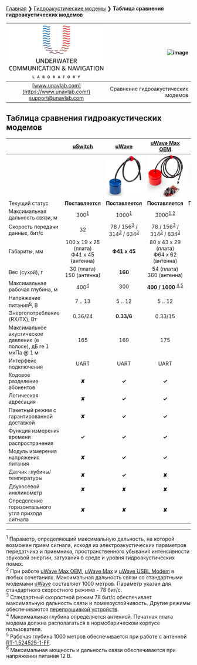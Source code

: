 [Главная](/README_RU) ❯ [Гидроакустические модемы](/underwater_acoustic_modems_ru) ❯ **Таблица сравнения гидроакустических модемов**

<div style="page-break-after: always;"></div>

| ![logo](/documentation/sm_logo.png) | ![image](https://github.com/user-attachments/assets/ed467b08-2db4-4997-97c5-9cdc2b30b19f) |
| :---: | ---: |
| [www.unavlab.com](https://www.unavlab.com/) <br/> [support@unavlab.com](mailto:support@unavlab.com) | Сравнение гидроакустических модемов |

<div style="page-break-after: always;"></div>

## Таблица сравнения гидроакустических модемов

|  | [uSwitch](/documentation/RU/uSwitch/uSwitch_Specification_ru.md) | [uWave](/documentation/RU/uWAVE/uWAVE_Specification_ru.md) | [uWave Max OEM](/documentation/RU/uWAVE/uWAVE_Max_OEM_Specification_ru.md) | [uWave Max](/documentation/RU/uWAVE/uWAVE_Max_Specification_ru.md) | [uWave USBL Modem](/documentation/RU/uWAVE/uWAVE_USBL_Modem_Specification_ru.md) | 
| :--- | :---: | :---: | :---: | :---: | :---: | 
|      | | ![](/documentation/RT_1_332820_1.png) | ![](/documentation/utro_pcb_rt_1_524525_1_2.png) | ![](/documentation/def_modem_black.png) | ![](/documentation/zima_b.png) |
| Текущий статус | **Поставляется** | **Поставляется** | **Поставляется** | **Поставляется** | **Поставляется** |
| Максимальная дальность связи, м | 300<sup>[1](#footnote1) | 1000<sup>[1](#footnote1)</sup> | 3000<sup>[1](#footnote1),[2](#footnote2)</sup> | 3000<sup>[1](#footnote1),[2](#footnote2)</sup> | 3000<sup>[1](#footnote1),[2](#footnote2)</sup> |
| Скорость передачи данных, бит/с | 32 | 78 / 156<sup>[3](#footnote3)</sup> / 314<sup>[3](#footnote3)</sup> / 634<sup>[3](#footnote3)</sup> | 78 / 156<sup>[3](#footnote3)</sup> / 314<sup>[3](#footnote3)</sup> / 634<sup>[3](#footnote3)</sup> | 78 / 156<sup>[3](#footnote3)</sup> / 314<sup>[3](#footnote3)</sup> / 634<sup>[3](#footnote3)</sup> | 78 / 156<sup>[3](#footnote3)</sup> / 314<sup>[3](#footnote3)</sup> / 634<sup>[3](#footnote3)</sup> |
| Габариты, мм | 100 x 19 х 25 (плата) <br/> Ф41 x 45 (антенна)  | **Ф41 x 45** | 80 х 43 х 29 (плата) <br/> Ф64 x 62 (антенна) |  Ф64 x 62 | Ф64 х 128 |
| Вес (сухой), г | 30 (плата) <br/> 150 (антенна) | **160** | 54 (плата) <br/> 360 (aнтенна) | 360 | 440 |
| Максимальная рабочая глубина, м | 400<sup>[4](#footnote4)</sup> | 300 | **400 / 1000** <sup>[4](#footnote4),[5](#footnote5)</sup> | 300 | 300 |
| Напряжение питания<sup>[6](#footnote6)</sup>, В |  7 .. 13 | 5 .. 12 | 5 .. 12 | 5 .. 12 | 5 .. 12 |
| Энергопотребление (RX/TX), Вт | 0.36/24 | **0.33/6** | 0.33/15 | 0.33/15 | 0.33/15 |
| Максимальное акустическое давление (в полосе), дБ re 1 мкПа @ 1 м | 165 | 169 | 175 | 175 | 175 |
| Интерфейс подключения | UART | UART | UART | UART | UART |
| Кодовое разделение абонентов | **✘** | **✓** | **✓** | **✓** | **✓** |
| Логическая адресация | **✘** | **✓** | **✓** | **✓** | **✓** |
| Пакетный режим с гарантированной доставкой | **✘** | **✓** | **✓** | **✓** | **✓** |
| Функция измерения времени распространения | **✓** | **✓** | **✓** | **✓** | **✓** |
| Модуль измерения напряжения питания | **✘** | **✓** | **✓** | **✓** | **✘** |
| Датчик глубины/температуры | **✘** | **✓** | **✘** | **✓** | **✓** |
| Двухосевой инклинометр | **✘** | **✘** | **✘** | **✘** | **✓** |
| Определение горизонтального угла прихода сигнала | **✘** | **✘** | **✘** | **✘** | **✓** |

________________
<a name="footnote1"><sup>1</sup></a> Параметр, определяющий максимальную дальность, на которой возможен прием сигнала, исходя из электроакустических параметров передатчика и приемника, пространственного убывания интенсивности звуковой энергии, затухания в среде и уровня гидроакустических помех.   
<a name="footnote2"><sup>2</sup></a> При работе [uWave Max OEM](/documentation/RU/uWAVE/uWAVE_Max_OEM_Specification_ru.md), [uWave Max](/documentation/RU/uWAVE/uWAVE_Max_Specification_ru.md) и [uWave USBL Modem](/documentation/RU/uWAVE/uWAVE_USBL_Modem_Specification_ru.md) в любых сочетаниях. Максимальная дальность связи со стандартными модемами [uWave](uWAVE_Specification_ru.md) составляет 1000 метров. Параметр указан для стандартного скоростного режима - 78 бит/с.  
<a name="footnote3"><sup>3</sup></a> Стандартный скоростной режим 78 бит/с обеспечивает максимальную дальность связи и помехоустойчивость. Другие режимы обеспечиваются [перепрошивкой устройств](/documentation/RU/uWAVE/uWAVE_FW_Updating_ru.md).  
<a name="footnote4"><sup>4</sup></a> Максимальная глубина определяется антенной. Печатная плата модема должна располагаться в нормобарическом корпусе пользователя.  
<a name="footnote5"><sup>5</sup></a> Рабочая глубина 1000 метров обеспечивается при работе с антенной [RT-1.524525-1-FF](/documentation/RU/Transducers/RT_1_524525_1_FF_Specification_ru).  
<a name="footnote6"><sup>6</sup></a> Максимальная мощность и дальность связи обеспечивается при напряжении питания 12 В.   
